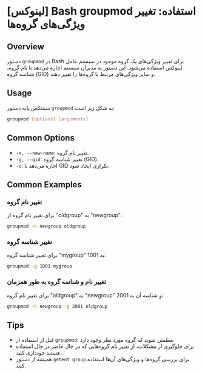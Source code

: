 # [لینوکس] Bash groupmod استفاده: تغییر ویژگی‌های گروه‌ها

## Overview
دستور `groupmod` در Bash برای تغییر ویژگی‌های یک گروه موجود در سیستم عامل لینوکس استفاده می‌شود. این دستور به مدیران سیستم اجازه می‌دهد تا نام گروه، شناسه گروه (GID) و سایر ویژگی‌های مرتبط با گروه‌ها را تغییر دهند.

## Usage
سینتکس پایه دستور `groupmod` به شکل زیر است:

```bash
groupmod [options] [arguments]
```

## Common Options
- `-n, --new-name`: تغییر نام گروه.
- `-g, --gid`: تغییر شناسه گروه (GID).
- `-o`: اجازه می‌دهد تا GID تکراری ایجاد شود.

## Common Examples
### تغییر نام گروه
برای تغییر نام گروه از "oldgroup" به "newgroup":

```bash
groupmod -n newgroup oldgroup
```

### تغییر شناسه گروه
برای تغییر شناسه گروه "mygroup" به 1001:

```bash
groupmod -g 1001 mygroup
```

### تغییر نام و شناسه گروه به طور همزمان
برای تغییر نام گروه "oldgroup" به "newgroup" و شناسه آن به 2001:

```bash
groupmod -n newgroup -g 2001 oldgroup
```

## Tips
- قبل از استفاده از `groupmod`، مطمئن شوید که گروه مورد نظر وجود دارد.
- برای جلوگیری از مشکلات، از تغییر نام گروه‌هایی که در حال حاضر در حال استفاده هستند خودداری کنید.
- همیشه از دستور `getent group` برای بررسی گروه‌ها و ویژگی‌های آن‌ها استفاده کنید.